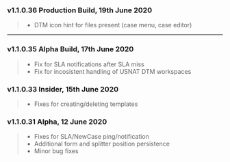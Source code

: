 ### v1.1.0.36 Production Build, 19th June 2020
> - DTM icon hint for files present (case menu, case editor)
---

### v1.1.0.35 Alpha Build, 17th June 2020
> - Fix for SLA notifications after SLA miss
> - Fix for incosistent handling of USNAT DTM workspaces


### v1.1.0.33 Insider, 15th June 2020
> - Fixes for creating/deleting templates

### v1.1.0.31 Alpha, 12 June 2020
> - Fixes for SLA/NewCase ping/notification
> - Additional form and splitter position persistence
> - Minor bug fixes
